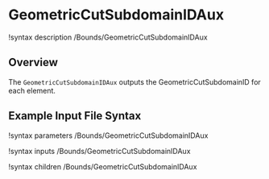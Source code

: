 # GeometricCutSubdomainIDAux

!syntax description /Bounds/GeometricCutSubdomainIDAux

## Overview

The `GeometricCutSubdomainIDAux` outputs the GeometricCutSubdomainID for each element.

## Example Input File Syntax

!syntax parameters /Bounds/GeometricCutSubdomainIDAux

!syntax inputs /Bounds/GeometricCutSubdomainIDAux

!syntax children /Bounds/GeometricCutSubdomainIDAux
